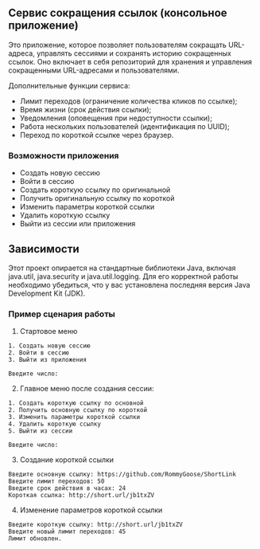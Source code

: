 <!-- ABOUT THE PROJECT -->
## Сервис сокращения ссылок (консольное приложение)
Это приложение, которое позволяет пользователям сокращать URL-адреса, управлять сессиями и сохранять историю сокращенных ссылок. Оно включает в себя репозиторий для хранения и управления сокращенными URL-адресами и пользователями.

Дополнительные функции сервиса:
* Лимит переходов (ограничение количества кликов по ссылке);
* Время жизни (срок действия ссылки);
* Уведомления (оповещения при недоступности ссылки);
* Работа нескольких пользователей (идентификация по UUID);
* Переход по короткой ссылке через браузер.

### Возможности приложения

* Создать новую сессию
* Войти в сессию
* Создать короткую ссылку по оригинальной
* Получить оригинальную ссылку по короткой
* Изменить параметры короткой ссылки
* Удалить короткую ссылку
* Выйти из сессии или приложения

## Зависимости

Этот проект опирается на стандартные библиотеки Java, включая java.util, java.security и java.util.logging. Для его корректной работы необходимо убедиться, что у вас установлена последняя версия Java Development Kit (JDK).

### Пример сценария работы

1. Стартовое меню
```
1. Создать новую сессию
2. Войти в сессию
3. Выйти из приложения

Введите число:
```
2. Главное меню после создания сессии:
```
1. Создать короткую ссылку по основной
2. Получить основную ссылку по короткой
3. Изменить параметры короткой ссылки
4. Удалить короткую ссылку
5. Выйти из сессии

Введите число:
```
3. Создание короткой ссылки
```
Введите основную ссылку: https://github.com/RommyGoose/ShortLink
Введите лимит переходов: 50
Введите срок действия в часах: 24
Короткая ссылка: http://short.url/jb1txZV
```
4. Изменение параметров короткой ссылки
```
Введите короткую ссылку: http://short.url/jb1txZV
Введите новый лимит переходов: 45
Лимит обновлен.
```



